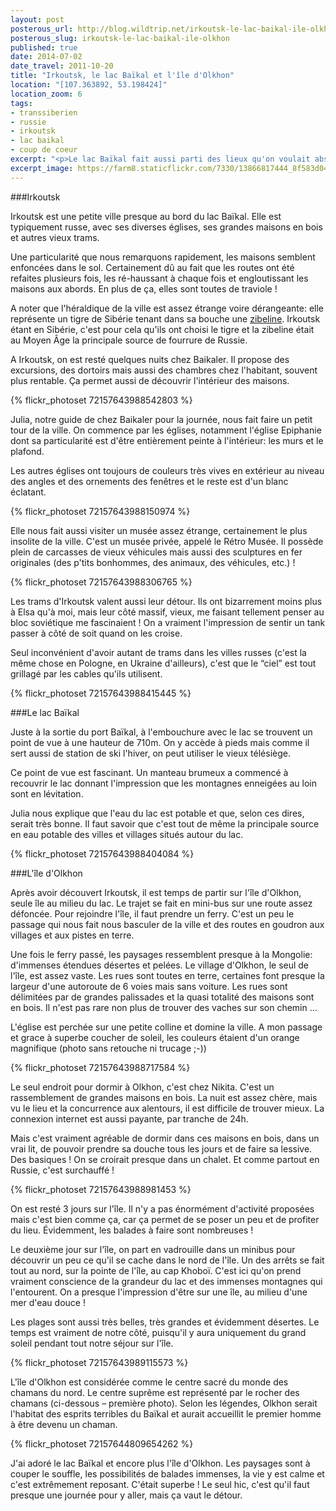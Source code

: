 ```yaml
---
layout: post
posterous_url: http://blog.wildtrip.net/irkoutsk-le-lac-baikal-ile-olkhon
posterous_slug: irkoutsk-le-lac-baikal-ile-olkhon
published: true
date: 2014-07-02
date_travel: 2011-10-20
title: "Irkoutsk, le lac Baïkal et l'île d'Olkhon"
location: "[107.363892, 53.198424]"
location_zoom: 6
tags:
- transsiberien
- russie
- irkoutsk
- lac baikal
- coup de coeur
excerpt: "<p>Le lac Baïkal fait aussi parti des lieux qu'on voulait absolument visiter. Le plus grand lac du monde est vraiment magnifique à voir. Et quand on a découvert qu'il y avait une grande île au milieu du lac, l'île d'Olkhon, on n'a pas pu résisté à y passer plusieurs jours. Une merveille ! Un arrêt obligatoire du Transsibérien.</p>"
excerpt_image: https://farm8.staticflickr.com/7330/13866817444_8f583d045a_c.jpg
---
```


###Irkoutsk

Irkoutsk est une petite ville presque au bord du lac Baïkal. Elle est typiquement russe, avec ses diverses églises, ses grandes maisons en bois et autres vieux trams.

Une particularité que nous remarquons rapidement, les maisons semblent enfoncées dans le sol. Certainement dû au fait que les routes ont été refaites plusieurs fois, les ré-haussant à chaque fois et engloutissant les maisons aux abords. En plus de ça, elles sont toutes de traviole !

A noter que l'héraldique de la ville est assez étrange voire dérangeante: elle représente un tigre de Sibérie tenant dans sa bouche une [zibeline](http://fr.wikipedia.org/wiki/Zibeline). Irkoutsk étant en Sibérie, c'est pour cela qu'ils ont choisi le tigre et la zibeline était au Moyen Âge la principale source de fourrure de Russie.

A Irkoutsk, on est resté quelques nuits chez Baikaler. Il propose des excursions, des dortoirs mais aussi des chambres chez l'habitant, souvent plus rentable. Ça permet aussi de découvrir l'intérieur des maisons.

{% flickr_photoset 72157643988542803 %}

Julia, notre guide de chez Baikaler pour la journée, nous fait faire un petit tour de la ville. On commence par les églises, notamment l'église Epiphanie dont sa particularité est d'être entièrement peinte à l'intérieur: les murs et le plafond.

Les autres églises ont toujours de couleurs très vives en extérieur au niveau des angles et des ornements des fenêtres et le reste est d'un blanc éclatant.

{% flickr_photoset 72157643988150974 %}

Elle nous fait aussi visiter un musée assez étrange, certainement le plus insolite de la ville. C'est un musée privée, appelé le Rétro Musée. Il possède plein de carcasses de vieux véhicules mais aussi des sculptures en fer originales (des p'tits bonhommes, des animaux, des véhicules, etc.) !

{% flickr_photoset 72157643988306765 %}

Les trams d'Irkoutsk valent aussi leur détour. Ils ont bizarrement moins plus à Elsa qu'à moi, mais leur côté massif, vieux, me faisant tellement penser au bloc soviétique me fascinaient ! On a vraiment l'impression de sentir un tank passer à côté de soit quand on les croise.

Seul inconvénient d'avoir autant de trams dans les villes russes (c'est la même chose en Pologne, en Ukraine d'ailleurs), c'est que le “ciel” est tout grillagé par les cables qu'ils utilisent.

{% flickr_photoset 72157643988415445 %}

###Le lac Baïkal

Juste à la sortie du port Baïkal, à l'embouchure avec le lac se trouvent un point de vue à une hauteur de 710m. On y accède à pieds mais comme il sert aussi de station de ski l'hiver, on peut utiliser le vieux télésiège.

Ce point de vue est fascinant. Un manteau brumeux a commencé à recouvrir le lac donnant l'impression que les montagnes enneigées au loin sont en lévitation.

Julia nous explique que l'eau du lac est potable et que, selon ces dires, serait très bonne. Il faut savoir que c'est tout de même la principale source en eau potable des villes et villages situés autour du lac.

{% flickr_photoset 72157643988404084 %}

###L'île d'Olkhon

Après avoir découvert Irkoutsk, il est temps de partir sur l'île d'Olkhon, seule île au milieu du lac. Le trajet se fait en mini-bus sur une route assez défoncée. Pour rejoindre l'île, il faut prendre un ferry. C'est un peu le passage qui nous fait nous basculer de la ville et des routes en goudron aux villages et aux pistes en terre.

Une fois le ferry passé, les paysages ressemblent presque à la Mongolie: d'immenses étendues désertes et pelées. Le village d'Olkhon, le seul de l'île, est assez vaste. Les rues sont toutes en terre, certaines font presque la largeur d'une autoroute de 6 voies mais sans voiture. Les rues sont délimitées par de grandes palissades et la quasi totalité des maisons sont en bois. Il n'est pas rare non plus de trouver des vaches sur son chemin ...

L'église est perchée sur une petite colline et domine la ville. A mon passage et grace à superbe coucher de soleil, les couleurs étaient d'un orange magnifique (photo sans retouche ni trucage ;-))

{% flickr_photoset 72157643988717584 %}

Le seul endroit pour dormir à Olkhon, c'est chez Nikita. C'est un rassemblement de grandes maisons en bois. La nuit est assez chère, mais vu le lieu et la concurrence aux alentours, il est difficile de trouver mieux. La connexion internet est aussi payante, par tranche de 24h.

Mais c'est vraiment agréable de dormir dans ces maisons en bois, dans un vrai lit, de pouvoir prendre sa douche tous les jours et de faire sa lessive. Des basiques ! On se croirait presque dans un chalet. Et comme partout en Russie, c'est surchauffé !

{% flickr_photoset 72157643988981453 %}

On est resté 3 jours sur l'île. Il n'y a pas énormément d'activité proposées mais c'est bien comme ça, car ça permet de se poser un peu et de profiter du lieu. Évidemment, les balades à faire sont nombreuses !

Le deuxième jour sur l'île, on part en vadrouille dans un minibus pour découvrir un peu ce qu'il se cache dans le nord de l'île. Un des arrêts se fait tout au nord, sur la pointe de l'île, au cap Khoboï. C'est ici qu'on prend vraiment conscience de la grandeur du lac et des immenses montagnes qui l'entourent. On a presque l'impression d'être sur une île, au milieu d'une mer d'eau douce !

Les plages sont aussi très belles, très grandes et évidemment désertes. Le temps est vraiment de notre côté, puisqu'il y aura uniquement du grand soleil pendant tout notre séjour sur l'île.

{% flickr_photoset 72157643989115573 %}

L'île d'Olkhon est considérée comme le centre sacré du monde des chamans du nord. Le centre suprême est représenté par le rocher des chamans (ci-dessous – première photo). Selon les légendes, Olkhon serait l'habitat des esprits terribles du Baïkal et aurait accueillit le premier homme à être devenu un chaman.

{% flickr_photoset 72157644809654262 %}

J'ai adoré le lac Baïkal et encore plus l'île d'Olkhon. Les paysages sont à couper le souffle, les possibilités de balades immenses, la vie y est calme et c'est extrêmement reposant. C'était superbe ! Le seul hic, c'est qu'il faut presque une journée pour y aller, mais ça vaut le détour.
